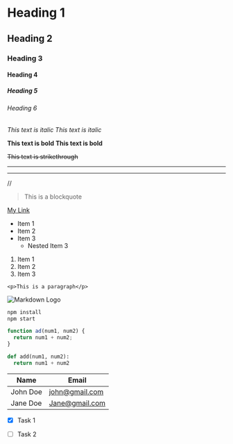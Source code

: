 <!-- Headings-->
# Heading 1
## Heading 2
### Heading 3
#### Heading 4
##### Heading 5
###### Heading 6

<!-- Italics-->
*This text is italic*
_This text is italic_

<!--Bold-->
**This text is bold**
__This text is bold__

<!--strikethrough-->
~~This text is strikethrough~~

<!--Horizontal Rule-->
---
___

<!--Escaped Characters-->
//

<!--Blockquote-->
>This is a blockquote

<!--Links-->
[My Link](www.google.com "Title used for hovering")

<!--Unordered Lists-->
* Item 1
* Item 2
* Item 3
  * Nested Item 3

<!--Ordered Lists-->
1. Item 1
1. Item 2
1. Item 3

<!--Inline Codeblock-->
`<p>This is a paragraph</p>`

<!--Image-->
![Markdown Logo](https://markdown-here.com/img/icon256.png)

<!--GitHub Markdown-->

<!--Code Blocks-->
```bash 
npm install 
npm start
```

```javascript
function ad(num1, num2) {
  return num1 + num2;
}
```

```python
def add(num1, num2):
  return num1 + num2
```

<!--Tables-->
| Name     |Email           |
| -------- | -------------- |
| John Doe | john@gmail.com |
| Jane Doe | Jane@gmail.com |

<!--Task Lists: Show up as checkboxes in GitHub-->
* [x] Task 1 <!--Complete-->
* [ ] Task 2 <!--Incomplete-->





